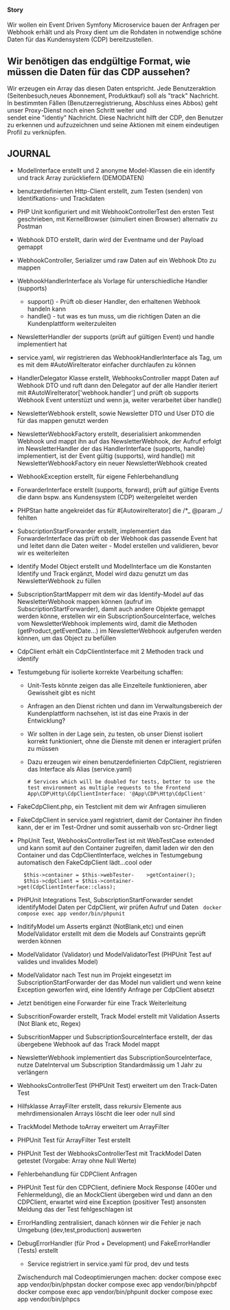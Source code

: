 #### Story

Wir wollen ein Event Driven Symfony Microservice bauen der Anfragen per Webhook erhält und als Proxy dient um die Rohdaten
in notwendige schöne Daten für das Kundensystem (CDP) bereitzustellen.

## Wir benötigen das endgültige Format, wie müssen die Daten für das CDP aussehen?

Wir erzeugen ein Array das diesen Daten entspricht. Jede Benutzeraktion (Seitenbesuch,neues Abonnement, Produktkauf) soll
als "track" Nachricht. In bestimmten Fällen (Benutzerregistrierung, Abschluss eines Abbos) geht unser Proxy-Dienst noch einen Schritt weiter und  
 sendet eine "identiy" Nachricht. Diese Nachricht hilft der CDP, den Benutzer zu erkennen und aufzuzeichnen und seine Aktionen mit einem
eindeutigen Profil zu verknüpfen.

## JOURNAL

- ModelInterface erstellt und 2 anonyme Model-Klassen die ein identify und track Array zurückliefern (DEMODATEN)
- benutzerdefinierten Http-Client erstellt, zum Testen (senden) von Identifkations- und Trackdaten
- PHP Unit konfiguriert und mit WebhookControllerTest den ersten Test geschrieben, mit KernelBrowser (simuliert einen Browser) alternativ zu Postman
- Webhook DTO erstellt, darin wird der Eventname und der Payload gemappt
- WebhookController, Serializer umd raw Daten auf ein Webhook Dto zu mappen

- WebhookHandlerInterface als Vorlage für unterschiedliche Handler (supports)
  - support() - Prüft ob dieser Handler, den erhaltenen Webhook handeln kann
  - handle() - tut was es tun muss, um die richtigen Daten an die Kundenplattform weiterzuleiten
- NewsletterHandler der supports (prüft auf gültigen Event) und handle implementiert hat
- service.yaml, wir registrieren das WebhookHandlerInterface als Tag, um es mit dem #AutoWireIterator einfacher
  durchlaufen zu können
- HandlerDelegator Klasse erstellt, WebhooksController mappt Daten auf Webhook DTO und ruft dann den
  Delegator auf der alle Handler iteriert mit #AutoWireIterator['webhook.handler'] und prüft ob supports Webhook Event unterstüzt und wenn ja, weiter verarbeitet über handle()
- NewsletterWebhook erstellt, sowie Newsletter DTO und User DTO die für das mappen genutzt werden
- NewsletterWebhookFactory erstellt, deserialisiert ankommenden Webhook und mappt ihn auf das NewsletterWebhook, der Aufruf erfolgt im NewsletterHandler der das HandlerInterface (supports, handle) implementiert, ist der Event gültig (supports), wird handle() mit NewsletterWebhookFactory ein neuer NewsletterWebhook created
- WebhookException erstellt, für eigene Fehlerbehandlung
- ForwarderInterface erstellt (supports, forward), prüft auf gültige Events die dann bspw. ans Kundensystem (CDP) weitergeleitet werden
- PHPStan hatte angekreidet das für #[AutowireIterator] die /\*_ @param _/ fehlten
- SubscriptionStartForwarder erstellt, implementiert das ForwarderInterface das prüft ob der Webhook das passende Event hat und leitet
  dann die Daten weiter - Model erstellen und validieren, bevor wir es weiterleiten
- Identify Model Object erstellt und ModelInterface um die Konstanten Identify und Track ergänzt, Model wird dazu genutzt um das NewsletterWebhook zu füllen

- SubscriptionStartMapperr mit dem wir das Identify-Model auf das NewsletterWebhook mappen können (aufruf im SubscriptionStartForwarder), damit auch andere Objekte gemappt werden könne, erstellen wir ein SubscriptionSourceInterface, welches vom NewsletterWebhook implements wird, damit die Methoden (getProduct,getEventDate...) im NewsletterWebhook aufgerufen werden können, um das Object zu befüllen

- CdpClient erhält ein CdpClientInterface mit 2 Methoden track und identify

- Testumgebung für isolierte korrekte Vearbeitung schaffen:

  - Unit-Tests könnte zeigen das alle Einzelteile funktionieren, aber Gewissheit gibt es nicht
  - Anfragen an den Dienst richten und dann im Verwaltungsbereich der Kundenplattform nachsehen, ist ist das eine Praxis in der Entwicklung?
  - Wir sollten in der Lage sein, zu testen, ob unser Dienst isoliert korrekt funktioniert, ohne die Dienste mit denen er interagiert prüfen zu müssen

  - Dazu erzeugen wir einen benutzerdefinierten CdpClient, registrieren das Interface als Alias (service.yaml)
    ```
    # Services which will be doubled for tests, better to use the test environment as multiple requests to the Frontend
    App\CDP\Http\CdpClientInterface: '@App\CDP\Http\CdpClient'
    ```

- FakeCdpClient.php, ein Testclient mit dem wir Anfragen simulieren
- FakeCdpClient in service.yaml registriert, damit der Container ihn finden kann, der er im Test-Ordner und somit ausserhalb von src-Ordner liegt

- PhpUnit Test, WebhooksControllerTest ist mit WebTestCase extended und kann somit auf den Container zugreifen, damit laden wir den den Container und das CdpClientInterface, welches in Testumgebung automatisch den FakeCdpClient lädt...cool oder

  ```
    $this->container = $this->webTester-    >getContainer();
    $this->cdpClient = $this->container->get(CdpClientInterface::class);

  ```

- PHPUnit Integrations Test, SubscriptionStartForwarder sendet identifyModel Daten per CdpClient, wir prüfen Aufruf und Daten
  ` docker compose exec app vendor/bin/phpunit`

- InditifyModel um Asserts ergänzt (NotBlank,etc) und einen ModelValidator erstellt mit dem
  die Models auf Constraints geprüft werden können

- ModelValidator (Validator) und ModelValidatorTest (PHPUnit Test auf valides und invalides Model)

- ModelValidator nach Test nun im Projekt eingesetzt im SubscriptionStartForwarder der das Model nun validiert und wenn keine Exception geworfen wird, eine Identify Anfrage per CdpClient absetzt

- Jetzt benötigen eine Forwarder für eine Track Weiterleitung

- SubscritionFowarder erstellt, Track Model erstellt mit Validation Asserts (Not Blank etc, Regex)
- SubscritionMapper und SubscriptionSourceInterface erstellt, der das übergebene Webhook auf das Track Model mappt
- NewsletterWebhook implementiert das SubscriptionSourceInterface, nutze DateInterval um Subscription Standardmässig um 1 Jahr zu verlängern
- WebhooksControllerTest (PHPUnit Test) erweitert um den Track-Daten Test

- Hilfsklasse ArrayFilter erstellt, dass rekursiv Elemente aus mehrdimensionalen Arrays löscht die leer oder null sind
- TrackModel Methode toArray erweitert um ArrayFilter
- PHPUnit Test für ArrayFilter Test erstellt
- PHPUnit Test der WebhooksControllerTest mit TrackModel Daten getestet (Vorgabe: Array ohne Null Werte)

- Fehlerbehandlung für CDPClient Anfragen
- PHPUnit Test für den CDPClient, definiere Mock Response (400er und Fehlermeldung), die an MockClient übergeben wird und dann an den CDPClient, erwartet wird eine Exception (positiver Test) ansonsten Meldung das der Test fehlgeschlagen ist

- ErrorHandling zentralisiert, danach können wir die Fehler je nach Umgebung (dev,test,production) auswerten

- DebugErrorHandler (für Prod + Development) und FakeErrorHandler (Tests) erstellt
  - Service registriert in service.yaml für prod, dev und tests


  Zwischendurch mal Codeoptimierungen machen:
  docker compose exec app vendor/bin/phpstan
  docker compose exec app vendor/bin/phpcbf
  docker compose exec app vendor/bin/phpunit
  docker compose exec app vendor/bin/phpcs
